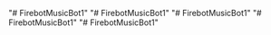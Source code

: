 "# FirebotMusicBot1" 
"# FirebotMusicBot1" 
"# FirebotMusicBot1" 
"# FirebotMusicBot1" 
"# FirebotMusicBot1" 
